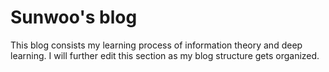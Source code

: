 # Sunwoo's blog

This blog consists my learning process of information theory and deep learning. I will further edit this section as my blog structure gets organized.
